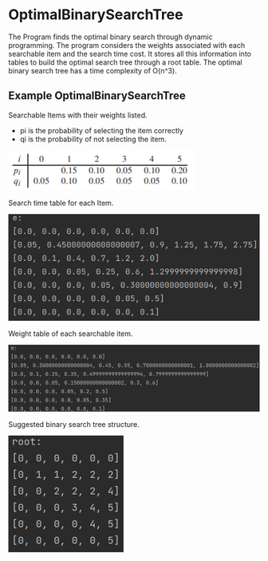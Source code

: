 # OptimalBinarySearchTree
The Program finds the optimal binary search through dynamic programming. The program considers the weights associated with each searchable item and the search time cost. It stores all this information into tables to build the optimal search tree through a root table. The optimal binary search tree has a time complexity of O(n^3). <br />

## Example OptimalBinarySearchTree

Searchable Items with their weights listed. 
* pi is the probability of selecting the item correctly 
* qi is the probability of not selecting the item. 

 ![Sample Image](https://github.com/JoseSilvestreBautista/OptimalBinarySearchTree/blob/master/images/image.png)
 
Search time table for each Item.
 
 ![Sample Image](https://github.com/JoseSilvestreBautista/OptimalBinarySearchTree/blob/master/images/eTable.PNG)
 
Weight table of each searchable item. 

 ![Sample Image](https://github.com/JoseSilvestreBautista/OptimalBinarySearchTree/blob/master/images/wTable.PNG)
 
Suggested binary search tree structure.

 ![Sample Image](https://github.com/JoseSilvestreBautista/OptimalBinarySearchTree/blob/master/images/rootTable.PNG)
